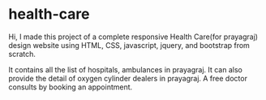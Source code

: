 # health-care
Hi, I made this project of a complete responsive Health Care(for prayagraj) design website using HTML, CSS, javascript, jquery, and bootstrap from scratch.

It contains all the list of hospitals, ambulances in prayagraj.
It can also provide the detail of oxygen cylinder dealers in prayagraj.
A free doctor consults by booking an appointment.
